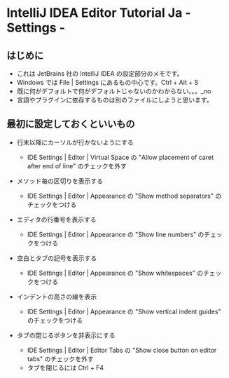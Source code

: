 # IntelliJ IDEA Editor Tutorial Ja - Settings -

## はじめに

* これは JetBrains 社の IntelliJ IDEA の設定部分のメモです。
* Windows では File | Settings にあるもの中心です。Ctrl + Alt + S
* 既に何がデフォルトで何がデフォルトじゃないのかわからない。。。_no
* 言語やプラグインに依存するものは別のファイルにしようと思います。

## 最初に設定しておくといいもの

* 行末以降にカーソルが行かないようにする
    * IDE Settings | Editor | Virtual Space の "Allow placement of caret after end of line" のチェックを外す

* メソッド毎の区切りを表示する
    * IDE Settings | Editor | Appearance の "Show method separators" のチェックをつける

* エディタの行番号を表示する
    * IDE Settings | Editor | Appearance の "Show line numbers" のチェックをつける

* 空白とタブの記号を表示する
    * IDE Settings | Editor | Appearance の "Show whitespaces" のチェックをつける

* インデントの高さの線を表示
    * IDE Settings | Editor | Appearance の "Show vertical indent guides" のチェックをつける

* タブの閉じるボタンを非表示にする
    * IDE Settings | Editor | Editor Tabs の "Show close button on editor tabs" のチェックを外す
    * タブを閉じるには Ctrl + F4
































